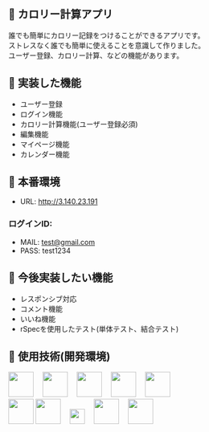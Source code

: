 ## :orange_book: カロリー計算アプリ
誰でも簡単にカロリー記録をつけることができるアプリです。<br>
ストレスなく誰でも簡単に使えることを意識して作りました。<br>
ユーザー登録、カロリー計算、などの機能があります。<br>

## :orange_book: 実装した機能
- ユーザー登録
- ログイン機能
- カロリー計算機能(ユーザー登録必須)
- 編集機能
- マイページ機能
- カレンダー機能

## :orange_book: 本番環境
- URL: http://3.140.23.191

### ログインID: 
- MAIL:   test@gmail.com
- PASS:   test1234

## :orange_book: 今後実装したい機能
- レスポンシブ対応
- コメント機能
- いいね機能
- rSpecを使用したテスト(単体テスト、結合テスト)

## :orange_book: 使用技術(開発環境)
<a href="https://www.ruby-lang.org/ja/"><img src="https://i1.wp.com/qs.nndo.jp/wp-content/uploads/2017/06/ruby.png?fit=393%2C346" height="50px"></a>　
<a href="https://railsguides.jp/"><img src="https://job.fellow-s.co.jp/limg/public/wsystem/wp-content/uploads/rails_lo.jpg" height="50px"></a>　
<a href="https://www.mysql.com/jp/"><img src="https://cdn-ak.f.st-hatena.com/images/fotolife/o/oasist/20200614/20200614000533.png" height="50px"></a>　
<a href="https://unicorn.bogomips.org/"><img src="https://livedoor.sp.blogimg.jp/sasata299/imgs/b/d/bdc11dd3.png" height="50px"></a>　
<a href="https://www.nginx.co.jp/"><img src="https://i2.wp.com/tadtadya.com/wp-content/uploads/2017/08/nginx-min-edit.png?fit=626%2C329&ssl=1" height="50px"></a>　
<br>
<a href="http://www.w3.org/html/logo/"><img src="https://www.w3.org/html/logo/badge/html5-badge-h-solo.png"  height="50"></a>
<a href="https://sass-lang.com/"><img src="https://cdn.worldvectorlogo.com/logos/sass-1.svg" height="50px"></a>　
<a href="https://jquery.com/"><img src="https://cdn.worldvectorlogo.com/logos/jquery-1.svg" height="30px"></a>　
<a href="https://github.co.jp/"><img src="https://i.pinimg.com/originals/3c/d5/67/3cd5679f54dc60811383649f9f6ea37d.png" height="50px"></a>　
<a href="https://aws.amazon.com/jp/"><img src="https://www.skyarch.net/blog/wp-content/uploads/2014/11/Non-Service_Specific_copy_AWS_Cloud.png" height="50px"></a>
<br>
